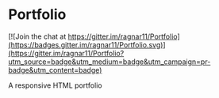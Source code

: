 Portfolio
=========

[![Join the chat at https://gitter.im/ragnar11/Portfolio](https://badges.gitter.im/ragnar11/Portfolio.svg)](https://gitter.im/ragnar11/Portfolio?utm_source=badge&utm_medium=badge&utm_campaign=pr-badge&utm_content=badge)

A responsive HTML portfolio
